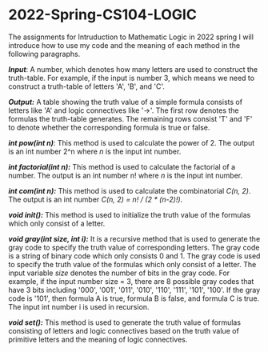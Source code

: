 # 2022-Spring-CS104-LOGIC
The assignments for Intruduction to Mathematic Logic in 2022 spring
I will introduce how to use my code and the meaning of each method in the following paragraphs.

***Input***: A number, which denotes how many letters are used to construct the truth-table. For example, if the input is number 3, which means we need to construct a truth-table of letters 'A', 'B', and 'C'.

***Output:*** A table showing the truth value of a simple formula consists of letters like 'A' and logic connectives like '→'. The first row denotes the formulas the truth-table generates. The remaining rows consist 'T' and 'F' to denote whether the corresponding formula is true or false.

***int pow(int n)***: This method is used to calculate the power of 2. The output is an int number 2^n where *n* is the input int number. 

***int factorial(int n):*** This method is used to calculate the factorial of a number. The output is an int number n! where *n* is the input int number.

***int com(int n):*** This method is used to calculate the combinatorial *C(n, 2)*. The output is an int number *C(n, 2) = n! / (2 \* (n-2)!)*.

***void init():*** This method is used to initialize the truth value of the formulas which only consist of a letter.

***void gray(int size, int i):*** It is a recursive method that is used to generate the gray code to specify the truth value of corresponding letters. The gray code is a string of binary code which only consists 0 and 1. The gray code is used to specify the truth value of the formulas which only consist of a letter. The input variable *size* denotes the number of bits in the gray code. For example, if the input number size = 3, there are 8 possible gray codes that have 3 bits including '000', '001', '011', '010', '110', '111', '101', '100'. If the gray code is '101', then formula A is true, formula B is false, and formula C is true. The input int number i is used in recursion.

***void set():*** This method is used to generate the truth value of formulas consisting of letters and logic connectives based on the truth value of primitive letters and the meaning of logic connectives.
